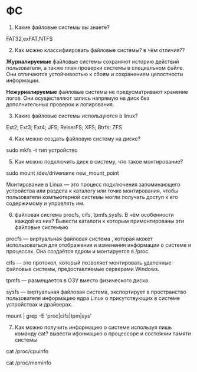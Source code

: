 # ФС

1) Какие файловые системы вы знаете?

FAT32,exFAT,NTFS

2) Как можно классифиировать файловые системы? в чём отличия??

**Журналируемые** файловые системы сохраняют историю действий пользователя, а также план проверки системы в специальном файле. Они отличаются устойчивостью к сбоям и сохранением целостности информации. 

**Нежурналируемые** файловые системы не предусматривают хранение логов. Они осуществляют запись напрямую на диск без дополнительных проверок и логирования. 

3) Какие файловые системы используются в linux?

Ext2; Ext3; Ext4; JFS; ReiserFS; XFS; Btrfs; ZFS

4) Как можно создать файловую систему на диске?

sudo mkfs -t тип устройство

5) Как можно подключить диск в систему, что такое монтирование?

sudo mount /dev/drivename new_mount_point

Монтирование в Linux — это процесс подключения запоминающего устройства или раздела к каталогу или точке монтирования, чтобы пользователи компьютерной системы могли получать доступ к его содержимому и управлять им. 

6) файловая система procfs, cifs, tpmfs,sysfs. В чём особенности каждой из них?
Вывести каталоги к которым примонтированы эти файловые системыю

procfs — виртуальная файловая система , которая может использоваться для отображения и изменения информации о системе и процессах. Она создаётся ядром и монтируется в /proc. 

cifs — это протокол, который позволяет монтировать удаленные файловые системы, предоставляемые серверами Windows. 

tpmfs — размещается в ОЗУ вместо физического диска.

sysfs — виртуальная файловая система, экспортирует в пространство пользователя информацию ядра Linux о присутствующих в системе устройствах и драйверах. 

mount | grep -E 'proc|cifs|tpm|sys'

7) Как можно получить информацию о системе используя лишь команду cat?
вывести ифонмацию о процессоре и состоянии памяти системы

 cat /proc/cpuinfo

 cat /proc/meminfo
